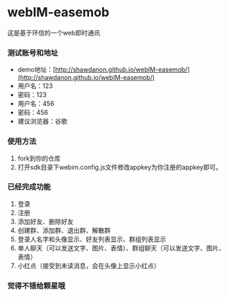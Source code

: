 # webIM-easemob
这是基于环信的一个web即时通讯
### 测试账号和地址
* demo地址：[http://shawdanon.github.io/webIM-easemob/](http://shawdanon.github.io/webIM-easemob/)
* 用户名：123 
* 密码：123 
* 用户名：456 
* 密码：456 
* 建议浏览器：谷歌
### 使用方法
1. fork到你的仓库
2. 打开sdk目录下webim.config.js文件修改appkey为你注册的appkey即可。
### 已经完成功能
1. 登录
2. 注册
3. 添加好友、删除好友
4. 创建群、添加群、退出群、解散群
5. 登录人名字和头像显示、好友列表显示、群组列表显示
6. 单人聊天（可以发送文字、图片、表情）、群组聊天（可以发送文字、图片、表情）
7. 小红点（接受到未读消息，会在头像上显示小红点）
### 觉得不错给颗星哦
